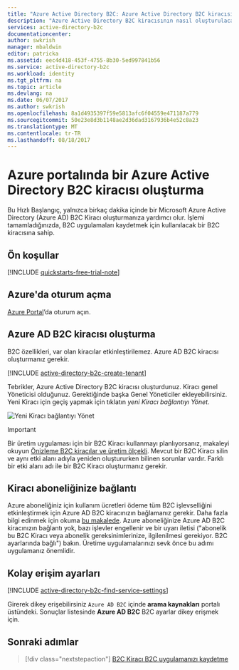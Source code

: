 ```yaml
---
title: "Azure Active Directory B2C: Azure Active Directory B2C kiracısı oluşturma | Microsoft Docs"
description: "Azure Active Directory B2C kiracısının nasıl oluşturulacağına ilişkin konu başlığı"
services: active-directory-b2c
documentationcenter: 
author: swkrish
manager: mbaldwin
editor: patricka
ms.assetid: eec4d418-453f-4755-8b30-5ed997841b56
ms.service: active-directory-b2c
ms.workload: identity
ms.tgt_pltfrm: na
ms.topic: article
ms.devlang: na
ms.date: 06/07/2017
ms.author: swkrish
ms.openlocfilehash: 8a1d4935397f59e5813afc6f04559e471187a779
ms.sourcegitcommit: 50e23e8d3b1148ae2d36dad3167936b4e52c8a23
ms.translationtype: MT
ms.contentlocale: tr-TR
ms.lasthandoff: 08/18/2017
---
```

# <a name="create-an-azure-active-directory-b2c-tenant-in-the-azure-portal"></a>Azure portalında bir Azure Active Directory B2C kiracısı oluşturma

Bu Hızlı Başlangıç, yalnızca birkaç dakika içinde bir Microsoft Azure Active Directory (Azure AD) B2C Kiracı oluşturmanıza yardımcı olur. İşlemi tamamladığınızda, B2C uygulamaları kaydetmek için kullanılacak bir B2C kiracısına sahip.

## <a name="prerequisites"></a>Ön koşullar

[!INCLUDE [quickstarts-free-trial-note](../../includes/quickstarts-free-trial-note.md)]

##  <a name="log-in-to-azure"></a>Azure'da oturum açma

[Azure Portal](https://portal.azure.com/)’da oturum açın.

## <a name="create-an-azure-ad-b2c-tenant"></a>Azure AD B2C kiracısı oluşturma

B2C özellikleri, var olan kiracılar etkinleştirilemez. Azure AD B2C kiracısı oluşturmanız gerekir.

[!INCLUDE [active-directory-b2c-create-tenant](../../includes/active-directory-b2c-create-tenant.md)]

Tebrikler, Azure Active Directory B2C kiracısı oluşturdunuz. Kiracı genel Yöneticisi olduğunuz. Gerektiğinde başka Genel Yöneticiler ekleyebilirsiniz. Yeni Kiracı için geçiş yapmak için tıklatın *yeni Kiracı bağlantıyı Yönet*.

![Yeni Kiracı bağlantıyı Yönet](./media/active-directory-b2c-get-started/manage-new-b2c-tenant-link.png)

> [!IMPORTANT]
> Bir üretim uygulaması için bir B2C Kiracı kullanmayı planlıyorsanız, makaleyi okuyun [Önizleme B2C kiracılar ve üretim ölçekli](active-directory-b2c-reference-tenant-type.md). Mevcut bir B2C Kiracı silin ve aynı etki alanı adıyla yeniden oluştururken bilinen sorunlar vardır. Farklı bir etki alanı adı ile bir B2C Kiracı oluşturmanız gerekir.
>
>

## <a name="link-your-tenant-to-your-subscription"></a>Kiracı aboneliğinize bağlantı

Azure aboneliğiniz için kullanım ücretleri ödeme tüm B2C işlevselliğini etkinleştirmek için Azure AD B2C kiracınızın bağlamanız gerekir. Daha fazla bilgi edinmek için okuma [bu makalede](active-directory-b2c-how-to-enable-billing.md). Azure aboneliğinize Azure AD B2C kiracınızın bağlantı yok, bazı işlevler engellenir ve bir uyarı iletisi ("abonelik bu B2C Kiracı veya abonelik gereksinimlerinize, ilgilenilmesi gerekiyor. B2C ayarlarında bağlı") bakın. Üretime uygulamalarınızı sevk önce bu adımı uygulamanız önemlidir.

## <a name="easy-access-to-settings"></a>Kolay erişim ayarları

[!INCLUDE [active-directory-b2c-find-service-settings](../../includes/active-directory-b2c-find-service-settings.md)]

Girerek dikey erişebilirsiniz `Azure AD B2C` içinde **arama kaynakları** portalı üstündeki. Sonuçlar listesinde **Azure AD B2C** B2C ayarlar dikey erişmek için.

## <a name="next-steps"></a>Sonraki adımlar

> [!div class="nextstepaction"]
> [B2C Kiracı B2C uygulamanızı kaydetme](active-directory-b2c-app-registration.md)
